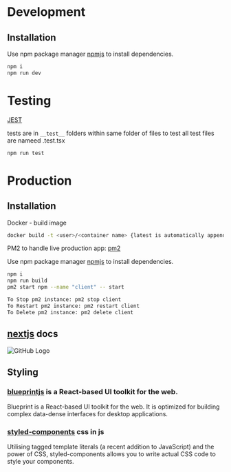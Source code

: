 # Development

## Installation

Use npm package manager [npmjs](https://www.npmjs.com/) to install dependencies.

```bash
npm i
npm run dev
```

# Testing

[JEST](https://jestjs.io/docs/en/getting-started)

tests are in `__test__` folders within same folder of files to test
all test files are nameed <filename>.test.tsx

```bash
npm run test
```

# Production

## Installation

Docker - build image

```bash
docker build -t <user>/<container name> {latest is automatically appended to this “:latest”} .
```

PM2 to handle live production app: [pm2](https://pm2.keymetrics.io/)

Use npm package manager [npmjs](https://www.npmjs.com/) to install dependencies.

```bash
npm i
npm run build
pm2 start npm --name "client" -- start

To Stop pm2 instance: pm2 stop client
To Restart pm2 instance: pm2 restart client
To Delete pm2 instance: pm2 delete client
```

## [nextjs](https://nextjs.org/) docs

![GitHub Logo](https://assets.zeit.co/image/upload/v1538361091/repositories/next-js/next-js.png)

## Styling

### [blueprintjs](https://blueprintjs.com/docs/) is a React-based UI toolkit for the web.

Blueprint is a React-based UI toolkit for the web.
It is optimized for building complex data-dense interfaces for desktop applications.

### [styled-components](https://styled-components.com/) css in js

Utilising tagged template literals (a recent addition to JavaScript) and the power of CSS, styled-components allows you to write actual CSS code to style your components.
